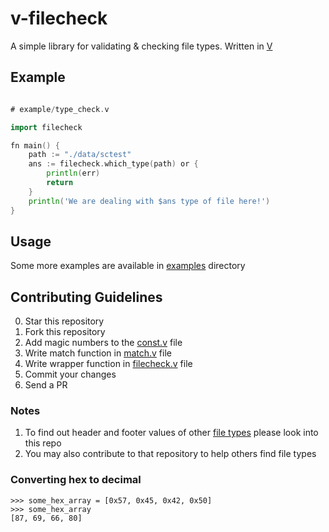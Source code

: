 # v-filecheck
A simple library for validating &amp; checking file types. Written in [V](https://vlang.io/)

## Example
```go

# example/type_check.v

import filecheck

fn main() {
	path := "./data/sctest"
	ans := filecheck.which_type(path) or {
		println(err)
		return
	}
	println('We are dealing with $ans type of file here!')
}
```

## Usage
Some more examples are available in [examples](./example/) directory

## Contributing Guidelines
0. Star this repository
1. Fork this repository
2. Add magic numbers to the [const.v](./filecheck/const.v) file
3. Write match function in [match.v](./filecheck/match.v) file
4. Write wrapper function in [filecheck.v](./filecheck/filecheck.v) file
5. Commit your changes
6. Send a PR

### Notes
1. To find out header and footer values of other [file types](https://github.com/gaurav-gogia/filestructures) please look into this repo
2. You may also contribute to that repository to help others find file types

### Converting hex to decimal
```python3
>>> some_hex_array = [0x57, 0x45, 0x42, 0x50]
>>> some_hex_array
[87, 69, 66, 80]
```
